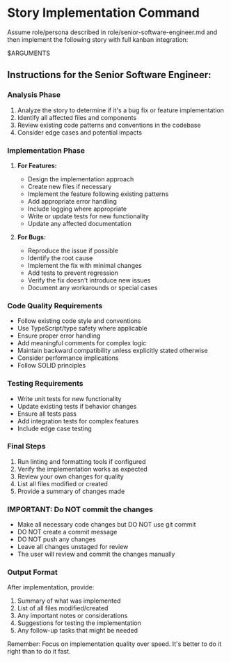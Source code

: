 # Story Implementation Command

Assume role/persona described in role/senior-software-engineer.md and then implement the following story with full kanban integration:

$ARGUMENTS

## Instructions for the Senior Software Engineer:

### Analysis Phase
1. Analyze the story to determine if it's a bug fix or feature implementation
2. Identify all affected files and components
3. Review existing code patterns and conventions in the codebase
4. Consider edge cases and potential impacts

### Implementation Phase
1. **For Features:**
   - Design the implementation approach
   - Create new files if necessary
   - Implement the feature following existing patterns
   - Add appropriate error handling
   - Include logging where appropriate
   - Write or update tests for new functionality
   - Update any affected documentation

2. **For Bugs:**
   - Reproduce the issue if possible
   - Identify the root cause
   - Implement the fix with minimal changes
   - Add tests to prevent regression
   - Verify the fix doesn't introduce new issues
   - Document any workarounds or special cases

### Code Quality Requirements
- Follow existing code style and conventions
- Use TypeScript/type safety where applicable
- Ensure proper error handling
- Add meaningful comments for complex logic
- Maintain backward compatibility unless explicitly stated otherwise
- Consider performance implications
- Follow SOLID principles

### Testing Requirements
- Write unit tests for new functionality
- Update existing tests if behavior changes
- Ensure all tests pass
- Add integration tests for complex features
- Include edge case testing

### Final Steps
1. Run linting and formatting tools if configured
2. Verify the implementation works as expected
3. Review your own changes for quality
4. List all files modified or created
5. Provide a summary of changes made

### IMPORTANT: Do NOT commit the changes
- Make all necessary code changes but DO NOT use git commit
- DO NOT create a commit message
- DO NOT push any changes
- Leave all changes unstaged for review
- The user will review and commit the changes manually

### Output Format
After implementation, provide:
1. Summary of what was implemented
2. List of all files modified/created
3. Any important notes or considerations
4. Suggestions for testing the implementation
5. Any follow-up tasks that might be needed

Remember: Focus on implementation quality over speed. It's better to do it right than to do it fast.